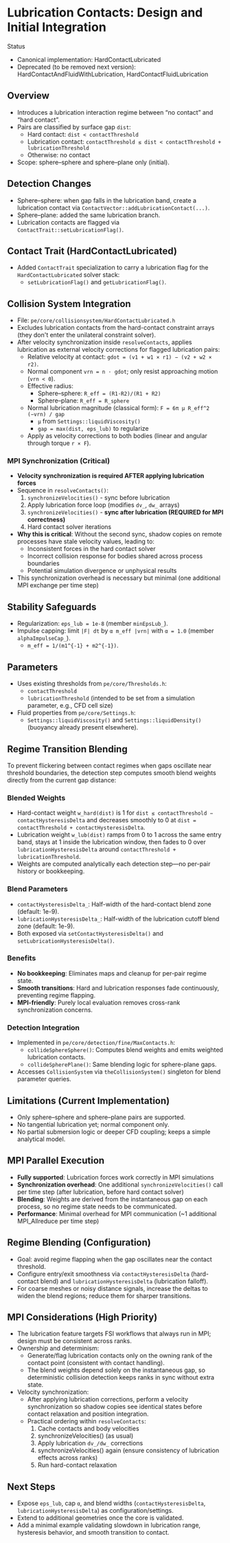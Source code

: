 # Lubrication Contacts: Design and Initial Integration

Status
- Canonical implementation: HardContactLubricated
- Deprecated (to be removed next version): HardContactAndFluidWithLubrication, HardContactFluidLubrication

## Overview
- Introduces a lubrication interaction regime between “no contact” and “hard contact”.
- Pairs are classified by surface gap `dist`:
  - Hard contact: `dist < contactThreshold`
  - Lubrication contact: `contactThreshold ≤ dist < contactThreshold + lubricationThreshold`
  - Otherwise: no contact
- Scope: sphere–sphere and sphere–plane only (initial).

## Detection Changes
- Sphere–sphere: when gap falls in the lubrication band, create a lubrication contact via `ContactVector::addLubricationContact(...)`.
- Sphere–plane: added the same lubrication branch.
- Lubrication contacts are flagged via `ContactTrait::setLubricationFlag()`.

## Contact Trait (HardContactLubricated)
- Added `ContactTrait` specialization to carry a lubrication flag for the `HardContactLubricated` solver stack:
  - `setLubricationFlag()` and `getLubricationFlag()`.

## Collision System Integration
- File: `pe/core/collisionsystem/HardContactLubricated.h`
- Excludes lubrication contacts from the hard-contact constraint arrays (they don't enter the unilateral constraint solver).
- After velocity synchronization inside `resolveContacts`, applies lubrication as external velocity corrections for flagged lubrication pairs:
  - Relative velocity at contact: `gdot = (v1 + w1 × r1) − (v2 + w2 × r2)`.
  - Normal component `vrn = n · gdot`; only resist approaching motion (`vrn < 0`).
  - Effective radius:
    - Sphere–sphere: `R_eff = (R1·R2)/(R1 + R2)`
    - Sphere–plane: `R_eff = R_sphere`
  - Normal lubrication magnitude (classical form): `F = 6π μ R_eff^2 (−vrn) / gap`
    - `μ` from `Settings::liquidViscosity()`
    - `gap = max(dist, eps_lub)` to regularize
  - Apply as velocity corrections to both bodies (linear and angular through torque `r × F`).

### MPI Synchronization (Critical)
- **Velocity synchronization is required AFTER applying lubrication forces**
- Sequence in `resolveContacts()`:
  1. `synchronizeVelocities()` - sync before lubrication
  2. Apply lubrication force loop (modifies `dv_`, `dw_` arrays)
  3. `synchronizeVelocities()` - **sync after lubrication (REQUIRED for MPI correctness)**
  4. Hard contact solver iterations
- **Why this is critical**: Without the second sync, shadow copies on remote processes have stale velocity values, leading to:
  - Inconsistent forces in the hard contact solver
  - Incorrect collision response for bodies shared across process boundaries
  - Potential simulation divergence or unphysical results
- This synchronization overhead is necessary but minimal (one additional MPI exchange per time step)

## Stability Safeguards
- Regularization: `eps_lub = 1e-8` (member `minEpsLub_`).
- Impulse capping: limit `|F| dt` by `α m_eff |vrn|` with `α = 1.0` (member `alphaImpulseCap_`).
  - `m_eff = 1/(m1^{-1} + m2^{-1})`.

## Parameters
- Uses existing thresholds from `pe/core/Thresholds.h`:
  - `contactThreshold`
  - `lubricationThreshold` (intended to be set from a simulation parameter, e.g., CFD cell size)
- Fluid properties from `pe/core/Settings.h`:
  - `Settings::liquidViscosity()` and `Settings::liquidDensity()` (buoyancy already present elsewhere).

## Regime Transition Blending
To prevent flickering between contact regimes when gaps oscillate near threshold boundaries, the detection step computes smooth blend weights directly from the current gap distance:

### Blended Weights
- Hard-contact weight `w_hard(dist)` is 1 for `dist ≤ contactThreshold − contactHysteresisDelta` and decreases smoothly to 0 at `dist = contactThreshold + contactHysteresisDelta`.
- Lubrication weight `w_lub(dist)` ramps from 0 to 1 across the same entry band, stays at 1 inside the lubrication window, then fades to 0 over `lubricationHysteresisDelta` around `contactThreshold + lubricationThreshold`.
- Weights are computed analytically each detection step—no per-pair history or bookkeeping.

### Blend Parameters
- `contactHysteresisDelta_`: Half-width of the hard-contact blend zone (default: 1e-9).
- `lubricationHysteresisDelta_`: Half-width of the lubrication cutoff blend zone (default: 1e-9).
- Both exposed via `setContactHysteresisDelta()` and `setLubricationHysteresisDelta()`.

### Benefits
- **No bookkeeping**: Eliminates maps and cleanup for per-pair regime state.
- **Smooth transitions**: Hard and lubrication responses fade continuously, preventing regime flapping.
- **MPI-friendly**: Purely local evaluation removes cross-rank synchronization concerns.

### Detection Integration
- Implemented in `pe/core/detection/fine/MaxContacts.h`:
  - `collideSphereSphere()`: Computes blend weights and emits weighted lubrication contacts.
  - `collideSpherePlane()`: Same blending logic for sphere-plane gaps.
- Accesses `CollisionSystem` via `theCollisionSystem()` singleton for blend parameter queries.

## Limitations (Current Implementation)
- Only sphere–sphere and sphere–plane pairs are supported.
- No tangential lubrication yet; normal component only.
- No partial submersion logic or deeper CFD coupling; keeps a simple analytical model.

## MPI Parallel Execution
- **Fully supported**: Lubrication forces work correctly in MPI simulations
- **Synchronization overhead**: One additional `synchronizeVelocities()` call per time step (after lubrication, before hard contact solver)
- **Blending**: Weights are derived from the instantaneous gap on each process, so no regime state needs to be communicated.
- **Performance**: Minimal overhead for MPI communication (~1 additional MPI_Allreduce per time step)

## Regime Blending (Configuration)
- Goal: avoid regime flapping when the gap oscillates near the contact threshold.
- Configure entry/exit smoothness via `contactHysteresisDelta` (hard-contact blend) and `lubricationHysteresisDelta` (lubrication falloff).
- For coarse meshes or noisy distance signals, increase the deltas to widen the blend regions; reduce them for sharper transitions.

## MPI Considerations (High Priority)
- The lubrication feature targets FSI workflows that always run in MPI; design must be consistent across ranks.
- Ownership and determinism:
  - Generate/flag lubrication contacts only on the owning rank of the contact point (consistent with contact handling).
  - The blend weights depend solely on the instantaneous gap, so deterministic collision detection keeps ranks in sync without extra state.
- Velocity synchronization:
  - After applying lubrication corrections, perform a velocity synchronization so shadow copies see identical states before contact relaxation and position integration.
  - Practical ordering within `resolveContacts`:
    1) Cache contacts and body velocities
    2) synchronizeVelocities() (as usual)
    3) Apply lubrication `dv_/dw_` corrections
    4) synchronizeVelocities() again (ensure consistency of lubrication effects across ranks)
    5) Run hard-contact relaxation

## Next Steps
- Expose `eps_lub`, cap `α`, and blend widths (`contactHysteresisDelta`, `lubricationHysteresisDelta`) as configuration/settings.
- Extend to additional geometries once the core is validated.
- Add a minimal example validating slowdown in lubrication range, hysteresis behavior, and smooth transition to contact.

